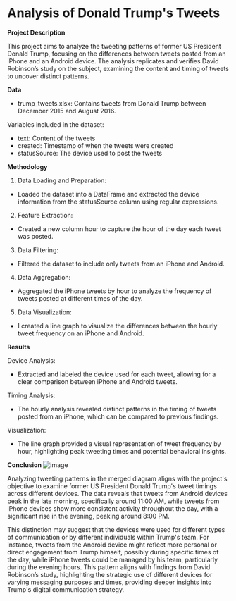 # Analysis of Donald Trump's Tweets

**Project Description**

This project aims to analyze the tweeting patterns of former US President Donald Trump, focusing on the differences between tweets posted from an iPhone and an Android device. The analysis replicates and verifies David Robinson’s study on the subject, examining the content and timing of tweets to uncover distinct patterns.

**Data**
- trump_tweets.xlsx: Contains tweets from Donald Trump between December 2015 and August 2016.

Variables included in the dataset:

- text: Content of the tweets
- created: Timestamp of when the tweets were created
- statusSource: The device used to post the tweets


**Methodology**

1. Data Loading and Preparation:
- Loaded the dataset into a DataFrame and extracted the device information from the statusSource column using regular expressions.
2. Feature Extraction:
- Created a new column hour to capture the hour of the day each tweet was posted.
3. Data Filtering:
- Filtered the dataset to include only tweets from an iPhone and Android.
4. Data Aggregation:
- Aggregated the iPhone tweets by hour to analyze the frequency of tweets posted at different times of the day.
5. Data Visualization:
- I created a line graph to visualize the differences between the hourly tweet frequency on an iPhone and Android.

**Results**

Device Analysis:
- Extracted and labeled the device used for each tweet, allowing for a clear comparison between iPhone and Android tweets.

Timing Analysis:
- The hourly analysis revealed distinct patterns in the timing of tweets posted from an iPhone, which can be compared to previous findings.

Visualization:
- The line graph provided a visual representation of tweet frequency by hour, highlighting peak tweeting times and potential behavioral insights.

**Conclusion**
![image](https://github.com/user-attachments/assets/2ef99846-5342-4f07-bc46-e0e0ad998a8e)


Analyzing tweeting patterns in the merged diagram aligns with the project's objective to examine former US President Donald Trump's tweet timings across different devices. The data reveals that tweets from Android devices peak in the late morning, specifically around 11:00 AM, while tweets from iPhone devices show more consistent activity throughout the day, with a significant rise in the evening, peaking around 8:00 PM.

This distinction may suggest that the devices were used for different types of communication or by different individuals within Trump's team. For instance, tweets from the Android device might reflect more personal or direct engagement from Trump himself, possibly during specific times of the day, while iPhone tweets could be managed by his team, particularly during the evening hours. This pattern aligns with findings from David Robinson’s study, highlighting the strategic use of different devices for varying messaging purposes and times, providing deeper insights into Trump's digital communication strategy.
